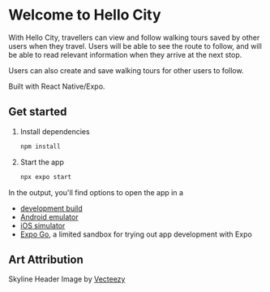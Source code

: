 # Welcome to Hello City

With Hello City, travellers can view and follow walking tours saved by other users when they travel.
Users will be able to see the route to follow, and will be able to read relevant information when they arrive at the next stop.

Users can also create and save walking tours for other users to follow.

Built with React Native/Expo.

## Get started

1. Install dependencies

   ```bash
   npm install
   ```

2. Start the app

   ```bash
   npx expo start
   ```

In the output, you'll find options to open the app in a

- [development build](https://docs.expo.dev/develop/development-builds/introduction/)
- [Android emulator](https://docs.expo.dev/workflow/android-studio-emulator/)
- [iOS simulator](https://docs.expo.dev/workflow/ios-simulator/)
- [Expo Go](https://expo.dev/go), a limited sandbox for trying out app development with Expo


## Art Attribution
Skyline Header Image by [Vecteezy](https://www.vecteezy.com/?utm_source=vecteezy-download&utm_medium=license-info-pdf&utm_campaign=license-info-document)

